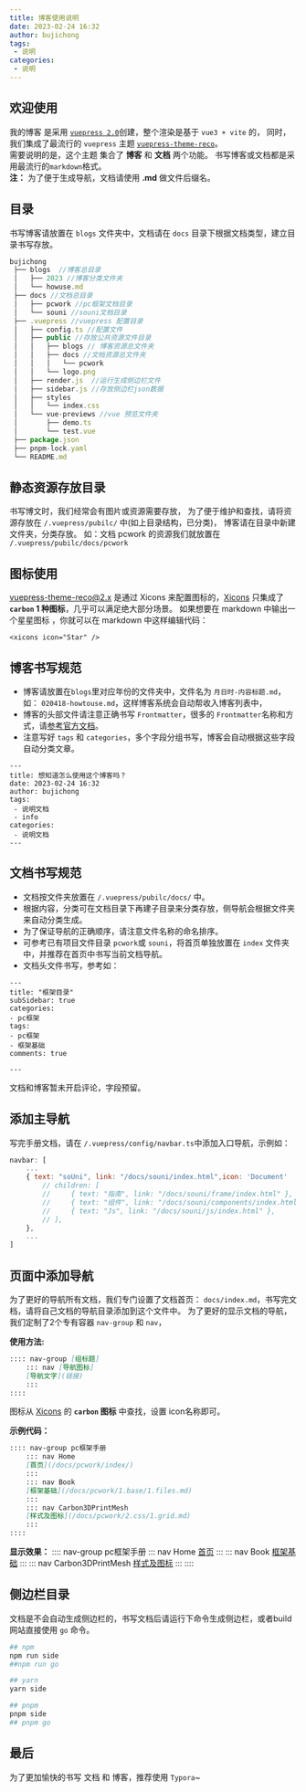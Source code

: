 ```yaml
---
title: 博客使用说明
date: 2023-02-24 16:32
author: bujichong
tags:
 - 说明
categories:
 - 说明
---
```


## 欢迎使用
我的博客 是采用 [`vuepress 2.0`](https://v2.vuepress.vuejs.org/zh/)创建，整个渲染是基于 `vue3 + vite` 的，
同时，我们集成了最流行的 `vuepress` 主题 [`vuepress-theme-reco`](http://v2.vuepress-reco.recoluan.com/)。  
需要说明的是，这个主题 集合了 **博客** 和 **文档** 两个功能。 
书写博客或文档都是采用最流行的`markdown`格式。  
**注：** 为了便于生成导航，文档请使用 **.md** 做文件后缀名。

## 目录
书写博客请放置在 `blogs` 文件夹中，文档请在 `docs` 目录下根据文档类型，建立目录书写存放。

```js
bujichong
 ├── blogs  //博客总目录
 │   ├── 2023 //博客分类文件夹
 │   └── howuse.md
 ├── docs //文档总目录
 │   ├── pcwork //pc框架文档目录
 │   └── souni //souni文档目录
 ├── .vuepress //vuepress 配置目录
 │   ├── config.ts //配置文件
 │   ├── public //存放公共资源文件目录
 │   │   ├── blogs // 博客资源总文件夹
 │   │   ├── docs //文档资源总文件夹
 │   │   │   └── pcwork
 │   │   └── logo.png
 │   ├── render.js  //运行生成侧边栏文件
 │   ├── sidebar.js //存放侧边栏json数据
 │   ├── styles
 │   │   └── index.css
 │   └── vue-previews //vue 预览文件夹
 │       ├── demo.ts
 │       └── test.vue
 ├── package.json
 ├── pnpm-lock.yaml
 └── README.md
```

## 静态资源存放目录

书写博文时，我们经常会有图片或资源需要存放，
为了便于维护和查找，请将资源存放在 `/.vuepress/pubilc/` 中(如上目录结构，已分类)，
博客请在目录中新建文件夹，分类存放。
如：文档 pcwork 的资源我们就放置在 `/.vuepress/pubilc/docs/pcwork`
## 图标使用
vuepress-theme-reco@2.x 是通过 Xicons 来配置图标的，[Xicons](https://www.xicons.org/#/zh-CN) 只集成了 **`carbon` 1 种图标**，几乎可以满足绝大部分场景。
如果想要在 markdown 中输出一个星星图标 <xicons icon="Star" />，你就可以在 markdown 中这样编辑代码：
```vue
<xicons icon="Star" />
```

## 博客书写规范
- 博客请放置在`blogs`里对应年份的文件夹中，文件名为 `月日时-内容标题.md`，如： `020418-howtouse.md`，这样博客系统会自动帮收入博客列表中，
- 博客的头部文件请注意正确书写 `Frontmatter`，很多的 `Frontmatter`名称和方式，请[参考官方文档](https://v2.vuepress.vuejs.org/zh/reference/frontmatter.html)。
- 注意写好 `tags` 和 `categories`，多个字段分组书写，博客会自动根据这些字段自动分类文章。

```
---
title: 想知道怎么使用这个博客吗？
date: 2023-02-24 16:32
author: bujichong
tags:
 - 说明文档
 - info
categories:
 - 说明文档
---
```

## 文档书写规范
- 文档按文件夹放置在 `/.vuepress/pubilc/docs/` 中。
- 根据内容，分类可在文档目录下再建子目录来分类存放，侧导航会根据文件夹来自动分类生成。
- 为了保证导航的正确顺序，请注意文件名称的命名排序。
- 可参考已有项目文件目录 `pcwork`或 `souni`，将首页单独放置在 `index` 文件夹中，并推荐在首页中书写当前文档导航。
- 文档头文件书写，参考如：
```
---
title: "框架目录"
subSidebar: true
categories:
- pc框架
tags:
- pc框架
- 框架基础
comments: true

---
```
文档和博客暂未开启评论，字段预留。

## 添加主导航

写完手册文档，请在 `/.vuepress/config/navbar.ts`中添加入口导航，示例如：
```js
navbar: [
    ...
    { text: "soUni", link: "/docs/souni/index.html",icon: 'Document'
        // children: [
        //     { text: "指南", link: "/docs/souni/frame/index.html" },
        //     { text: "组件", link: "/docs/souni/components/index.html" },
        //     { text: "Js", link: "/docs/souni/js/index.html" },
        // ],
    },
    ...
]
```

## 页面中添加导航
为了更好的导航所有文档，我们专门设置了文档首页： `docs/index.md`，书写完文档，请将自己文档的导航目录添加到这个文件中。
为了更好的显示文档的导航，我们定制了2个专有容器 `nav-group` 和 `nav`，

**使用方法:**
``` md
:::: nav-group [组标题]
    ::: nav [导航图标]
    [导航文字](链接)
    :::
::::
```
图标从 [Xicons](https://www.xicons.org/#/zh-CN) 的 **`carbon` 图标** 中查找，设置 icon名称即可。

**示例代码：**
``` md
:::: nav-group pc框架手册
    ::: nav Home
    [首页](/docs/pcwork/index/)
    :::
    ::: nav Book
    [框架基础](/docs/pcwork/1.base/1.files.md)
    :::
    ::: nav Carbon3DPrintMesh
    [样式及图标](/docs/pcwork/2.css/1.grid.md)
    :::
::::
```
**显示效果：**
:::: nav-group pc框架手册
::: nav Home
[首页](/docs/pcwork/index/)
:::
::: nav Book
[框架基础](/docs/pcwork/1.base/1.files.md)
:::
::: nav Carbon3DPrintMesh
[样式及图标](/docs/pcwork/2.css/1.grid.md)
:::
::::

## 侧边栏目录

文档是不会自动生成侧边栏的，书写文档后请运行下命令生成侧边栏，或者build 网站直接使用 `go` 命令。

```bash
## npm
npm run side
##npm run go 

## yarn
yarn side

## pnpm
pnpm side
## pnpm go 
```

## 最后

为了更加愉快的书写 文档 和 博客，推荐使用 `Typora`~
